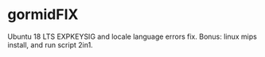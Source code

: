 # gormidFIX
Ubuntu 18 LTS  EXPKEYSIG and locale language errors fix. Bonus: linux mips install, and run script 2in1.
